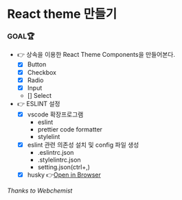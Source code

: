 # React theme 만들기

### GOAL🏆

- 👉 상속을 이용한 React Theme Components을 만들어본다.
    - [x] Button
    - [x] Checkbox
    - [x] Radio
    - [x] Input
    - [] Select
- 👉 ESLINT 설정
    - [x] vscode 확장프로그램
        - eslint
        - prettier code formatter
        - stylelint
    - [x] eslint 관련 의존성 설치 및 config 파일 생성
        - .eslintrc.json
        - .stylelintrc.json
        - setting.json(ctrl+,)
    - [x] husky
👉[Open in Browser](https://gaengloves-react-theme.netlify.com/)

*Thanks to Webchemist*